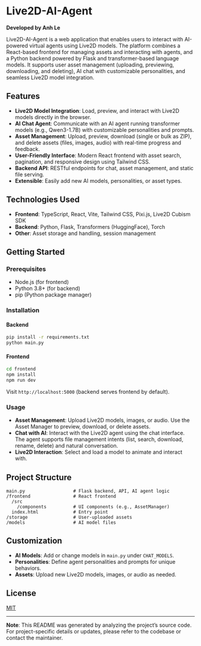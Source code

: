 # Live2D-AI-Agent

**Developed by Anh Le**

Live2D-AI-Agent is a web application that enables users to interact with AI-powered virtual agents using Live2D models. The platform combines a React-based frontend for managing assets and interacting with agents, and a Python backend powered by Flask and transformer-based language models. It supports user asset management (uploading, previewing, downloading, and deleting), AI chat with customizable personalities, and seamless Live2D model integration.

## Features

- **Live2D Model Integration**: Load, preview, and interact with Live2D models directly in the browser.
- **AI Chat Agent**: Communicate with an AI agent running transformer models (e.g., Qwen3-1.7B) with customizable personalities and prompts.
- **Asset Management**: Upload, preview, download (single or bulk as ZIP), and delete assets (files, images, audio) with real-time progress and feedback.
- **User-Friendly Interface**: Modern React frontend with asset search, pagination, and responsive design using Tailwind CSS.
- **Backend API**: RESTful endpoints for chat, asset management, and static file serving.
- **Extensible**: Easily add new AI models, personalities, or asset types.

## Technologies Used

- **Frontend**: TypeScript, React, Vite, Tailwind CSS, Pixi.js, Live2D Cubism SDK
- **Backend**: Python, Flask, Transformers (HuggingFace), Torch
- **Other**: Asset storage and handling, session management

## Getting Started

### Prerequisites

- Node.js (for frontend)
- Python 3.8+ (for backend)
- pip (Python package manager)

### Installation

#### Backend

```bash
pip install -r requirements.txt
python main.py
```

#### Frontend

```bash
cd frontend
npm install
npm run dev
```

Visit `http://localhost:5000` (backend serves frontend by default).

### Usage

- **Asset Management**: Upload Live2D models, images, or audio. Use the Asset Manager to preview, download, or delete assets.
- **Chat with AI**: Interact with the Live2D agent using the chat interface. The agent supports file management intents (list, search, download, rename, delete) and natural conversation.
- **Live2D Interaction**: Select and load a model to animate and interact with.

## Project Structure

```
main.py                  # Flask backend, API, AI agent logic
/frontend                # React frontend
  /src
    /components          # UI components (e.g., AssetManager)
  index.html             # Entry point
/storage                 # User-uploaded assets
/models                  # AI model files
```

## Customization

- **AI Models**: Add or change models in `main.py` under `CHAT_MODELS`.
- **Personalities**: Define agent personalities and prompts for unique behaviors.
- **Assets**: Upload new Live2D models, images, or audio as needed.

## License

[MIT](LICENSE)

---

**Note**: This README was generated by analyzing the project’s source code. For project-specific details or updates, please refer to the codebase or contact the maintainer.
